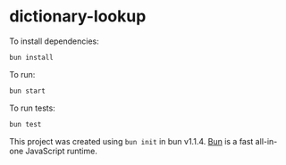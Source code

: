 # dictionary-lookup

To install dependencies:

```bash
bun install
```

To run:

```bash
bun start
```

To run tests:

```bash
bun test
```

This project was created using `bun init` in bun v1.1.4. [Bun](https://bun.sh) is a fast all-in-one JavaScript runtime.
